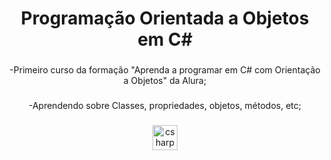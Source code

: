 <h1 align="center">Programação Orientada a Objetos em C#</h1>

###

<p align="center">-Primeiro curso da formação "Aprenda a programar em C# com Orientação a Objetos" da Alura;</p>

###

<p align="center">-Aprendendo sobre Classes, propriedades, objetos, métodos, etc;</p>

###

<div align="center">
  <img src="https://cdn.jsdelivr.net/gh/devicons/devicon/icons/csharp/csharp-original.svg" height="40" alt="csharp logo"  />
</div>

###
